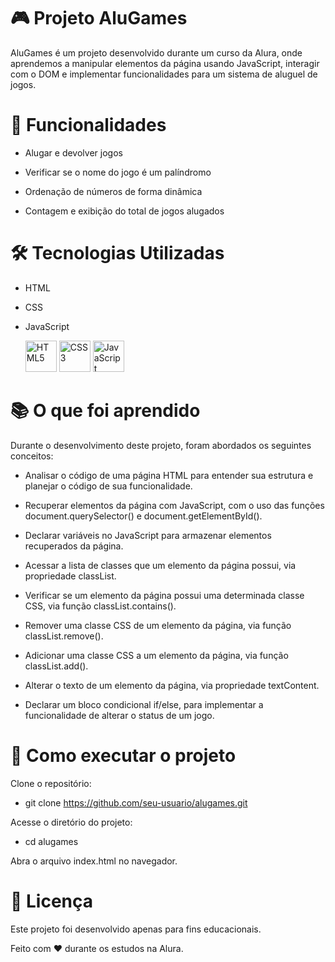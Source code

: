 # 🎮 Projeto AluGames 
AluGames é um projeto desenvolvido durante um curso da Alura, onde aprendemos a manipular elementos da página usando JavaScript, interagir com o DOM e implementar funcionalidades para um sistema de aluguel de jogos.

# 🚀 Funcionalidades

- Alugar e devolver jogos

- Verificar se o nome do jogo é um palíndromo

- Ordenação de números de forma dinâmica

- Contagem e exibição do total de jogos alugados


# 🛠️ Tecnologias Utilizadas

- HTML

- CSS

- JavaScript
  
  <img src="https://cdn.jsdelivr.net/gh/devicons/devicon/icons/html5/html5-original.svg" alt="HTML5" width="50" height="50"/>
  <img src="https://cdn.jsdelivr.net/gh/devicons/devicon/icons/css3/css3-original.svg" alt="CSS3" width="50" height="50"/>
  <img src="https://cdn.jsdelivr.net/gh/devicons/devicon/icons/javascript/javascript-original.svg" alt="JavaScript" width="50" height="50"/>

# 📚 O que foi aprendido

Durante o desenvolvimento deste projeto, foram abordados os seguintes conceitos:

- Analisar o código de uma página HTML para entender sua estrutura e planejar o código de sua funcionalidade.

- Recuperar elementos da página com JavaScript, com o uso das funções document.querySelector() e document.getElementById().

- Declarar variáveis no JavaScript para armazenar elementos recuperados da página.

- Acessar a lista de classes que um elemento da página possui, via propriedade classList.

- Verificar se um elemento da página possui uma determinada classe CSS, via função classList.contains().

- Remover uma classe CSS de um elemento da página, via função classList.remove().

- Adicionar uma classe CSS a um elemento da página, via função classList.add().

- Alterar o texto de um elemento da página, via propriedade textContent.

- Declarar um bloco condicional if/else, para implementar a funcionalidade de alterar o status de um jogo.

# 📌 Como executar o projeto

Clone o repositório:

- git clone https://github.com/seu-usuario/alugames.git

Acesse o diretório do projeto:

- cd alugames

Abra o arquivo index.html no navegador.

# 📄 Licença

Este projeto foi desenvolvido apenas para fins educacionais.

Feito com ❤️  durante os estudos na Alura.
